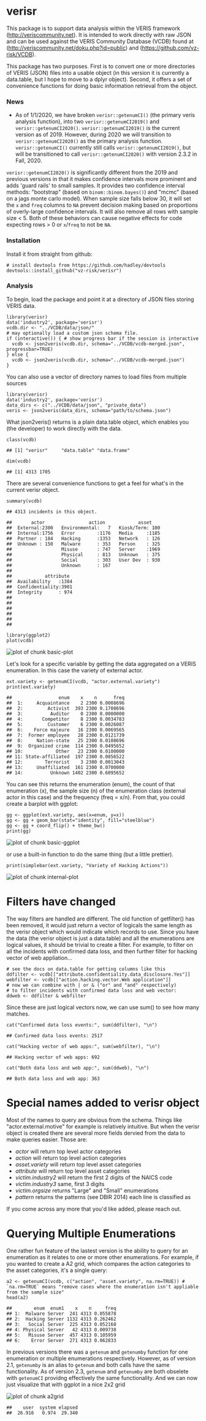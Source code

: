 verisr
======

This package is to support data analysis within the VERIS framework (<http://veriscommunity.net>). It is intended to work directly with raw JSON and can be used against the VERIS Community Database (VCDB) found at (<http://veriscommunity.net/doku.php?id=public>) and (<https://github.com/vz-risk/VCDB>).

This package has two purposes. First is to convert one or more directories of VERIS (JSON) files into a usable object (in this version it is currently a data.table, but I hope to move to a dplyr object). Second, it offers a set of convenience functions for doing basic information retrieval from the object.

### News
 * As of 1/1/2020, we have broken `verisr::getenumCI()` (the primary veris analysis function), into two `verisr::getenumCI2019()` and `verisr::getenumCI2020()`.  `verisr::getenumCI2019()` is the current version as of 2019.  However, during 2020 we will transition to `verisr::getenumCI2020()` as the primary analysis function.   `verisr::getenumCI()` currently still calls `verisr::getenumCI2019()`, but will be transitioned to call `verisr::getenumCI2020()` with version 2.3.2 in Fall, 2020.  
 
  `verisr::getenumCI2020()` is significantly different from the 2019 and previous versions in that it makes confidence intervals more prominent and adds 'guard rails' to small samples.  It provides two confidence interval methods: "bootstrap" (based on `binom::binom.bayes()`) and "mcmc" (based on a jags monte carlo model).  When sample size falls below 30, it will set the `x` and `freq` columns to `NA` prevent decision making based on proportions of overly-large confidence intervals.  It will also remove all rows with sample size < 5.  Both of these behaviors can cause negative effects for code expecting rows > 0 or `x`/`freq` to not be `NA`. 
   
### Installation  
Install it from straight from github:

``` {.r}
# install devtools from https://github.com/hadley/devtools
devtools::install_github("vz-risk/verisr")
```


### Analysis  
To begin, load the package and point it at a directory of JSON files storing VERIS data.

``` {.r}
library(verisr)
data('industry2', package='verisr')
vcdb.dir <- "../VCDB/data/json/"
# may optionally load a custom json schema file.
if (interactive()) { # show progress bar if the session is interactive
  vcdb <- json2veris(vcdb.dir, schema="../VCDB/vcdb-merged.json", progressbar=TRUE)
} else {
  vcdb <- json2veris(vcdb.dir, schema="../VCDB/vcdb-merged.json")  
}
```

You can also use a vector of directory names to load files from multiple sources

``` {.r}
library(verisr)
data('industry2', package='verisr')
data_dirs <- c("../VCDB/data/json", "private_data")
veris <- json2veris(data_dirs, schema="path/to/schema.json")
```

What json2veris() returns is a plain data.table object, which enables you (the developer) to work directly with the data.

``` {.r}
class(vcdb)
```

    ## [1] "verisr"     "data.table" "data.frame"

``` {.r}
dim(vcdb)
```

    ## [1] 4313 1705

There are several convenience functions to get a feel for what's in the current verisr object.

``` {.r}
summary(vcdb)
```

    ## 4313 incidents in this object.

    ##       actor                action            asset     
    ##  External:2300   Environmental:   7   Kiosk/Term: 100  
    ##  Internal:1756   Error        :1176   Media     :1185  
    ##  Partner : 184   Hacking      :1353   Network   : 126  
    ##  Unknown : 150   Malware      : 353   Person    : 325  
    ##                  Misuse       : 747   Server    :1969  
    ##                  Physical     : 813   Unknown   : 375  
    ##                  Social       : 303   User Dev  : 930  
    ##                  Unknown      : 167                    
    ##                                                        
    ##            attribute   
    ##  Availability   :1384  
    ##  Confidentiality:3901  
    ##  Integrity      : 974  
    ##                        
    ##                        
    ##                        
    ##                        
    ##                        
    ## 

``` {.r}
library(ggplot2)
plot(vcdb)
```

![plot of chunk basic-plot](./README_files/figure-markdown_github/basic-plot.png)

Let's look for a specific variable by getting the data aggregated on a VERIS enumeration. In this case the variety of external actor.

``` {.r}
ext.variety <- getenumCI(vcdb, "actor.external.variety")
print(ext.variety)
```

    ##                 enum    x    n      freq
    ##  1:     Acquaintance    2 2300 0.0008696
    ##  2:         Activist  393 2300 0.1708696
    ##  3:          Auditor    0 2300 0.0000000
    ##  4:       Competitor    8 2300 0.0034783
    ##  5:         Customer    6 2300 0.0026087
    ##  6:    Force majeure   16 2300 0.0069565
    ##  7:  Former employee   28 2300 0.0121739
    ##  8:     Nation-state   25 2300 0.0108696
    ##  9:  Organized crime  114 2300 0.0495652
    ## 10:            Other   23 2300 0.0100000
    ## 11: State-affiliated  197 2300 0.0856522
    ## 12:        Terrorist    3 2300 0.0013043
    ## 13:     Unaffiliated  161 2300 0.0700000
    ## 14:          Unknown 1402 2300 0.6095652

You can see this returns the enumeration (enum), the count of that enumeration (x), the sample size (n) of the enumeration class (external actor in this case) and the frequency (freq = x/n). From that, you could create a barplot with ggplot:

``` {.r}
gg <- ggplot(ext.variety, aes(x=enum, y=x))
gg <- gg + geom_bar(stat="identity", fill="steelblue")
gg <- gg + coord_flip() + theme_bw()
print(gg)
```

![plot of chunk basic-ggplot](./README_files/figure-markdown_github/basic-ggplot.png)

or use a built-in function to do the same thing (but a little prettier).

``` {.r}
print(simplebar(ext.variety, "Variety of Hacking Actions"))
```

![plot of chunk internal-plot](./README_files/figure-markdown_github/internal-plot.png)

Filters have changed
====================

The way filters are handled are different. The old function of getfilter() has been removed, it would just return a vector of logicals the same length as the verisr object which would indicate which records to use. Since you have the data (the verisr object is just a data.table) and all the enumerations are logical values, it should be trivial to create a filter. For example, to filter on all the incidents with confirmed data loss, and then further filter for hacking vector of web appliation...

``` {.r}
# see the docs on data.table for getting columns like this
ddfilter <- vcdb[["attribute.confidentiality.data_disclosure.Yes"]]
webfilter <- vcdb[["action.hacking.vector.Web application"]]
# now we can combine with | or & ("or" and "and" respectively)
# to filter incidents with confirmed data loss and web vector:
ddweb <- ddfilter & webfilter
```

Since these are just logical vectors now, we can use sum() to see how many matches.

``` {.r}
cat("Confirmed data loss events:", sum(ddfilter), "\n")
```

    ## Confirmed data loss events: 2517

``` {.r}
cat("Hacking vector of web apps:", sum(webfilter), "\n")
```

    ## Hacking vector of web apps: 692

``` {.r}
cat("Both data loss and web app:", sum(ddweb), "\n")
```

    ## Both data loss and web app: 363

Special names added to verisr object
====================================

Most of the names to query are obvious from the schema. Things like "actor.external.motive" for example is relatively intuitive. But when the verisr object is created there are several more fields dervied from the data to make queries easier. Those are:

-   *actor* will return top level actor categories
-   *action* will return top level action categories
-   *asset.variety* will return top level asset categories
-   *attribute* will return top level asset categories
-   *victim.industry2* will return the first 2 digits of the NAICS code
-   *victim.industry3* same, first 3 digits
-   *victim.orgsize* returns "Large" and "Small" enumerations
-   *pattern* returns the patterns (see DBIR 2014) each line is classified as

If you come across any more that you'd like added, please reach out.

Querying Multiple Enumerations
==============================

One rather fun feature of the lastest version is the ability to query for an enumeration as it relates to one or more other enumerations. For example, if you wanted to create a A2 grid, which compares the action categories to the asset categories, it's a single query:

``` {.r}
a2 <- getenumCI(vcdb, c("action", "asset.variety", na.rm=TRUE)) # `na.rm=TRUE` means "remove cases where the enumeration isn't appliable from the sample size"
head(a2)
```

    ##        enum  enum1    x    n     freq
    ## 1:  Malware Server  241 4313 0.055878
    ## 2:  Hacking Server 1132 4313 0.262462
    ## 3:   Social Server  225 4313 0.052168
    ## 4: Physical Server   42 4313 0.009738
    ## 5:   Misuse Server  457 4313 0.105959
    ## 6:    Error Server  271 4313 0.062833

In previous versions there was a `getenum` and `getenumby` function for one enumeration or multiple enumerations respectively. However, as of version 2.1, `getenumby` is an alias to `getenum` and both calls have the same functionality.  As of version 2.3, `getenum` and `getenumby` are both obselete with `getenumCI` providng effectively the same functionality.
And we can now just visualize that with ggplot in a nice 2x2 grid

![plot of chunk a2grid](./README_files/figure-markdown_github/a2grid.png)

    ##    user  system elapsed 
    ##  26.916   0.974  29.340
